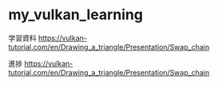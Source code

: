 # my_vulkan_learning
学習資料
https://vulkan-tutorial.com/en/Drawing_a_triangle/Presentation/Swap_chain

進捗
https://vulkan-tutorial.com/en/Drawing_a_triangle/Presentation/Swap_chain
